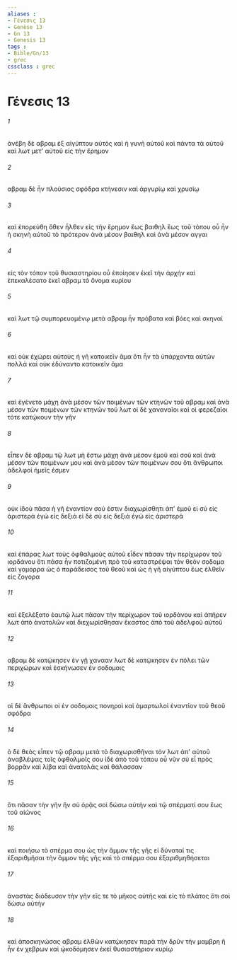 ```yaml
---
aliases : 
- Γένεσις 13
- Genèse 13
- Gn 13
- Genesis 13
tags : 
- Bible/Gn/13
- grec
cssclass : grec
---
```


# Γένεσις 13

###### 1
ἀνέβη δὲ αβραμ ἐξ αἰγύπτου αὐτὸς καὶ ἡ γυνὴ αὐτοῦ καὶ πάντα τὰ αὐτοῦ καὶ λωτ μετ' αὐτοῦ εἰς τὴν ἔρημον
###### 2
αβραμ δὲ ἦν πλούσιος σφόδρα κτήνεσιν καὶ ἀργυρίῳ καὶ χρυσίῳ
###### 3
καὶ ἐπορεύθη ὅθεν ἦλθεν εἰς τὴν ἔρημον ἕως βαιθηλ ἕως τοῦ τόπου οὗ ἦν ἡ σκηνὴ αὐτοῦ τὸ πρότερον ἀνὰ μέσον βαιθηλ καὶ ἀνὰ μέσον αγγαι
###### 4
εἰς τὸν τόπον τοῦ θυσιαστηρίου οὗ ἐποίησεν ἐκεῖ τὴν ἀρχήν καὶ ἐπεκαλέσατο ἐκεῖ αβραμ τὸ ὄνομα κυρίου
###### 5
καὶ λωτ τῷ συμπορευομένῳ μετὰ αβραμ ἦν πρόβατα καὶ βόες καὶ σκηναί
###### 6
καὶ οὐκ ἐχώρει αὐτοὺς ἡ γῆ κατοικεῖν ἅμα ὅτι ἦν τὰ ὑπάρχοντα αὐτῶν πολλά καὶ οὐκ ἐδύναντο κατοικεῖν ἅμα
###### 7
καὶ ἐγένετο μάχη ἀνὰ μέσον τῶν ποιμένων τῶν κτηνῶν τοῦ αβραμ καὶ ἀνὰ μέσον τῶν ποιμένων τῶν κτηνῶν τοῦ λωτ οἱ δὲ χαναναῖοι καὶ οἱ φερεζαῖοι τότε κατῴκουν τὴν γῆν
###### 8
εἶπεν δὲ αβραμ τῷ λωτ μὴ ἔστω μάχη ἀνὰ μέσον ἐμοῦ καὶ σοῦ καὶ ἀνὰ μέσον τῶν ποιμένων μου καὶ ἀνὰ μέσον τῶν ποιμένων σου ὅτι ἄνθρωποι ἀδελφοὶ ἡμεῖς ἐσμεν
###### 9
οὐκ ἰδοὺ πᾶσα ἡ γῆ ἐναντίον σού ἐστιν διαχωρίσθητι ἀπ' ἐμοῦ εἰ σὺ εἰς ἀριστερά ἐγὼ εἰς δεξιά εἰ δὲ σὺ εἰς δεξιά ἐγὼ εἰς ἀριστερά
###### 10
καὶ ἐπάρας λωτ τοὺς ὀφθαλμοὺς αὐτοῦ εἶδεν πᾶσαν τὴν περίχωρον τοῦ ιορδάνου ὅτι πᾶσα ἦν ποτιζομένη πρὸ τοῦ καταστρέψαι τὸν θεὸν σοδομα καὶ γομορρα ὡς ὁ παράδεισος τοῦ θεοῦ καὶ ὡς ἡ γῆ αἰγύπτου ἕως ἐλθεῖν εἰς ζογορα
###### 11
καὶ ἐξελέξατο ἑαυτῷ λωτ πᾶσαν τὴν περίχωρον τοῦ ιορδάνου καὶ ἀπῆρεν λωτ ἀπὸ ἀνατολῶν καὶ διεχωρίσθησαν ἕκαστος ἀπὸ τοῦ ἀδελφοῦ αὐτοῦ
###### 12
αβραμ δὲ κατῴκησεν ἐν γῇ χανααν λωτ δὲ κατῴκησεν ἐν πόλει τῶν περιχώρων καὶ ἐσκήνωσεν ἐν σοδομοις
###### 13
οἱ δὲ ἄνθρωποι οἱ ἐν σοδομοις πονηροὶ καὶ ἁμαρτωλοὶ ἐναντίον τοῦ θεοῦ σφόδρα
###### 14
ὁ δὲ θεὸς εἶπεν τῷ αβραμ μετὰ τὸ διαχωρισθῆναι τὸν λωτ ἀπ' αὐτοῦ ἀναβλέψας τοῖς ὀφθαλμοῖς σου ἰδὲ ἀπὸ τοῦ τόπου οὗ νῦν σὺ εἶ πρὸς βορρᾶν καὶ λίβα καὶ ἀνατολὰς καὶ θάλασσαν
###### 15
ὅτι πᾶσαν τὴν γῆν ἣν σὺ ὁρᾷς σοὶ δώσω αὐτὴν καὶ τῷ σπέρματί σου ἕως τοῦ αἰῶνος
###### 16
καὶ ποιήσω τὸ σπέρμα σου ὡς τὴν ἄμμον τῆς γῆς εἰ δύναταί τις ἐξαριθμῆσαι τὴν ἄμμον τῆς γῆς καὶ τὸ σπέρμα σου ἐξαριθμηθήσεται
###### 17
ἀναστὰς διόδευσον τὴν γῆν εἴς τε τὸ μῆκος αὐτῆς καὶ εἰς τὸ πλάτος ὅτι σοὶ δώσω αὐτήν
###### 18
καὶ ἀποσκηνώσας αβραμ ἐλθὼν κατῴκησεν παρὰ τὴν δρῦν τὴν μαμβρη ἣ ἦν ἐν χεβρων καὶ ᾠκοδόμησεν ἐκεῖ θυσιαστήριον κυρίῳ
